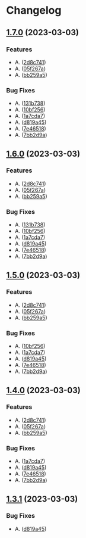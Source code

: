 # Changelog

## [1.7.0](https://github.com/Joao-Andrade/actions-experiments/compare/v1.6.0...v1.7.0) (2023-03-03)


### Features

* A. ([2d8c741](https://github.com/Joao-Andrade/actions-experiments/commit/2d8c7414b81f264760b8e5f7e32b6c6b1ce589fd))
* A. ([05f267a](https://github.com/Joao-Andrade/actions-experiments/commit/05f267acf30c10a326a8dfd6fc1fc687e79ebce7))
* A. ([bb259a5](https://github.com/Joao-Andrade/actions-experiments/commit/bb259a5ba66dcdd1211073d33282938ff1e96696))


### Bug Fixes

* A. ([131b738](https://github.com/Joao-Andrade/actions-experiments/commit/131b738a67027cdca80f95943d99b72c4bf7eb0b))
* A. ([10bf256](https://github.com/Joao-Andrade/actions-experiments/commit/10bf256457df9f509ecf2bf4e4d778dbbb31c771))
* A. ([1a7cda7](https://github.com/Joao-Andrade/actions-experiments/commit/1a7cda78c631fab83432300e2d87af9c194a4f27))
* A. ([d819a45](https://github.com/Joao-Andrade/actions-experiments/commit/d819a458d8baeb7719c2843aa20d9b86e4d0601e))
* A. ([7e46518](https://github.com/Joao-Andrade/actions-experiments/commit/7e46518675653a7dceeb67348b64fd4dcf9e708b))
* A. ([7bb2d9a](https://github.com/Joao-Andrade/actions-experiments/commit/7bb2d9aa3612424728e8bd4926741b2c245517aa))

## [1.6.0](https://github.com/Joao-Andrade/actions-experiments/compare/v1.5.0...v1.6.0) (2023-03-03)


### Features

* A. ([2d8c741](https://github.com/Joao-Andrade/actions-experiments/commit/2d8c7414b81f264760b8e5f7e32b6c6b1ce589fd))
* A. ([05f267a](https://github.com/Joao-Andrade/actions-experiments/commit/05f267acf30c10a326a8dfd6fc1fc687e79ebce7))
* A. ([bb259a5](https://github.com/Joao-Andrade/actions-experiments/commit/bb259a5ba66dcdd1211073d33282938ff1e96696))


### Bug Fixes

* A. ([131b738](https://github.com/Joao-Andrade/actions-experiments/commit/131b738a67027cdca80f95943d99b72c4bf7eb0b))
* A. ([10bf256](https://github.com/Joao-Andrade/actions-experiments/commit/10bf256457df9f509ecf2bf4e4d778dbbb31c771))
* A. ([1a7cda7](https://github.com/Joao-Andrade/actions-experiments/commit/1a7cda78c631fab83432300e2d87af9c194a4f27))
* A. ([d819a45](https://github.com/Joao-Andrade/actions-experiments/commit/d819a458d8baeb7719c2843aa20d9b86e4d0601e))
* A. ([7e46518](https://github.com/Joao-Andrade/actions-experiments/commit/7e46518675653a7dceeb67348b64fd4dcf9e708b))
* A. ([7bb2d9a](https://github.com/Joao-Andrade/actions-experiments/commit/7bb2d9aa3612424728e8bd4926741b2c245517aa))

## [1.5.0](https://github.com/Joao-Andrade/actions-experiments/compare/v1.4.0...v1.5.0) (2023-03-03)


### Features

* A. ([2d8c741](https://github.com/Joao-Andrade/actions-experiments/commit/2d8c7414b81f264760b8e5f7e32b6c6b1ce589fd))
* A. ([05f267a](https://github.com/Joao-Andrade/actions-experiments/commit/05f267acf30c10a326a8dfd6fc1fc687e79ebce7))
* A. ([bb259a5](https://github.com/Joao-Andrade/actions-experiments/commit/bb259a5ba66dcdd1211073d33282938ff1e96696))


### Bug Fixes

* A. ([10bf256](https://github.com/Joao-Andrade/actions-experiments/commit/10bf256457df9f509ecf2bf4e4d778dbbb31c771))
* A. ([1a7cda7](https://github.com/Joao-Andrade/actions-experiments/commit/1a7cda78c631fab83432300e2d87af9c194a4f27))
* A. ([d819a45](https://github.com/Joao-Andrade/actions-experiments/commit/d819a458d8baeb7719c2843aa20d9b86e4d0601e))
* A. ([7e46518](https://github.com/Joao-Andrade/actions-experiments/commit/7e46518675653a7dceeb67348b64fd4dcf9e708b))
* A. ([7bb2d9a](https://github.com/Joao-Andrade/actions-experiments/commit/7bb2d9aa3612424728e8bd4926741b2c245517aa))

## [1.4.0](https://github.com/Joao-Andrade/actions-experiments/compare/v1.3.1...v1.4.0) (2023-03-03)


### Features

* A. ([2d8c741](https://github.com/Joao-Andrade/actions-experiments/commit/2d8c7414b81f264760b8e5f7e32b6c6b1ce589fd))
* A. ([05f267a](https://github.com/Joao-Andrade/actions-experiments/commit/05f267acf30c10a326a8dfd6fc1fc687e79ebce7))
* A. ([bb259a5](https://github.com/Joao-Andrade/actions-experiments/commit/bb259a5ba66dcdd1211073d33282938ff1e96696))


### Bug Fixes

* A. ([1a7cda7](https://github.com/Joao-Andrade/actions-experiments/commit/1a7cda78c631fab83432300e2d87af9c194a4f27))
* A. ([d819a45](https://github.com/Joao-Andrade/actions-experiments/commit/d819a458d8baeb7719c2843aa20d9b86e4d0601e))
* A. ([7e46518](https://github.com/Joao-Andrade/actions-experiments/commit/7e46518675653a7dceeb67348b64fd4dcf9e708b))
* A. ([7bb2d9a](https://github.com/Joao-Andrade/actions-experiments/commit/7bb2d9aa3612424728e8bd4926741b2c245517aa))

## [1.3.1](https://github.com/Joao-Andrade/actions-experiments/compare/experiments_b-v1.3.0...experiments_b-v1.3.1) (2023-03-03)


### Bug Fixes

* A. ([d819a45](https://github.com/Joao-Andrade/actions-experiments/commit/d819a458d8baeb7719c2843aa20d9b86e4d0601e))

